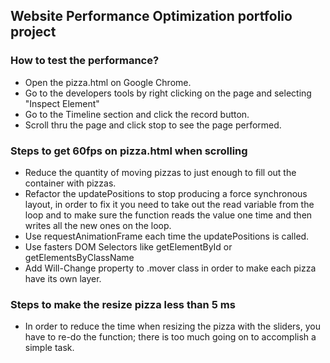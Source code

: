 ## Website Performance Optimization portfolio project

### How to test the performance?
- Open the pizza.html on Google Chrome.
- Go to the developers tools by right clicking on the page and selecting "Inspect Element"
- Go to the Timeline section and click the record button.
- Scroll thru the page and click stop to see the page performed.

### Steps to get 60fps on pizza.html when scrolling

- Reduce the quantity of moving pizzas to just enough to fill out the container with pizzas.
- Refactor the updatePositions to stop producing a force synchronous layout, in order to fix it you need to take out the read variable from the loop and to make sure the function reads the value one time and then writes all the new ones on the loop.
- Use requestAnimationFrame each time the updatePositions is called.
- Use fasters DOM Selectors like getElementById or getElementsByClassName
- Add Will-Change property to .mover class in order to make each pizza have its own layer. 

### Steps to make the resize pizza less than 5 ms

- In order to reduce the time when resizing the pizza with the sliders, you have to re-do the function; there is too much going on to accomplish a simple task.
